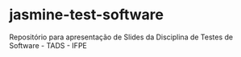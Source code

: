 # jasmine-test-software
Repositório para apresentação de Slides da Disciplina de Testes de Software - TADS - IFPE
